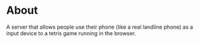 # About

A server that allows people use their phone (like a real landline phone) as a input device to a tetris game running in the browser.
